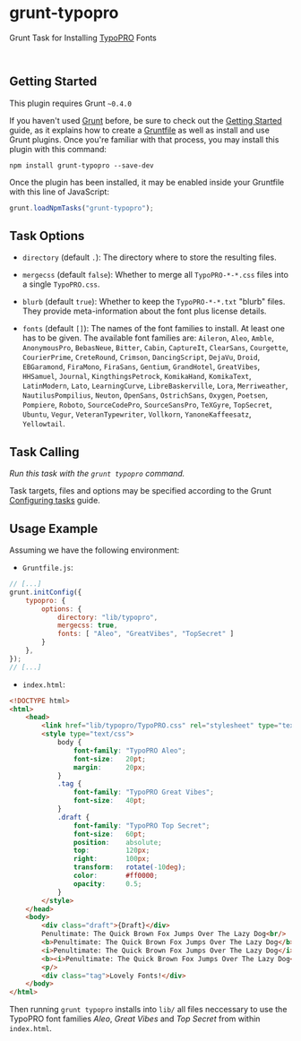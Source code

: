 
# grunt-typopro

Grunt Task for Installing [TypoPRO](http://typopro.org/) Fonts

<p/>
<img src="https://nodei.co/npm/grunt-typopro.png?downloads=true&stars=true" alt=""/>

<p/>
<img src="https://david-dm.org/rse/grunt-typopro.png" alt=""/>

## Getting Started

This plugin requires Grunt `~0.4.0`

If you haven't used [Grunt](http://gruntjs.com/)
before, be sure to check out the [Getting
Started](http://gruntjs.com/getting-started) guide, as it explains how
to create a [Gruntfile](http://gruntjs.com/sample-gruntfile) as well as
install and use Grunt plugins. Once you're familiar with that process,
you may install this plugin with this command:

```shell
npm install grunt-typopro --save-dev
```

Once the plugin has been installed, it may be enabled inside your
Gruntfile with this line of JavaScript:

```js
grunt.loadNpmTasks("grunt-typopro");
```

## Task Options

- `directory` (default `.`):
  The directory where to store the resulting files.

- `mergecss` (default `false`):
  Whether to merge all `TypoPRO-*-*.css` files into a single `TypoPRO.css`.

- `blurb` (default `true`):
  Whether to keep the `TypoPRO-*-*.txt` "blurb" files.
  They provide meta-information about the font plus license details.

- `fonts` (default `[]`):
  The names of the font families to install.
  At least one has to be given. The available font families are:
  `Aileron`, `Aleo`, `Amble`, `AnonymousPro`, `BebasNeue`, `Bitter`, `Cabin`,
  `CaptureIt`, `ClearSans`, `Courgette`, `CourierPrime`, `CreteRound`,
  `Crimson`, `DancingScript`, `DejaVu`, `Droid`, `EBGaramond`, `FiraMono`,
  `FiraSans`, `Gentium`, `GrandHotel`, `GreatVibes`, `HHSamuel`, `Journal`,
  `KingthingsPetrock`, `KomikaHand`, `KomikaText`, `LatinModern`,
  `Lato`, `LearningCurve`, `LibreBaskerville`, `Lora`, `Merriweather`,
  `NautilusPompilius`, `Neuton`, `OpenSans`, `OstrichSans`, `Oxygen`,
  `Poetsen`, `Pompiere`, `Roboto`, `SourceCodePro`, `SourceSansPro`,
  `TeXGyre`, `TopSecret`, `Ubuntu`, `Vegur`, `VeteranTypewriter`, `Vollkorn`,
  `YanoneKaffeesatz`, `Yellowtail`.

## Task Calling

_Run this task with the `grunt typopro` command._

Task targets, files and options may be specified according to the Grunt
[Configuring tasks](http://gruntjs.com/configuring-tasks) guide.

## Usage Example

Assuming we have the following environment:

- `Gruntfile.js`:

```js
// [...]
grunt.initConfig({
    typopro: {
        options: {
            directory: "lib/typopro",
            mergecss: true,
            fonts: [ "Aleo", "GreatVibes", "TopSecret" ]
        }
    },
});
// [...]
```

- `index.html`:

```html
<!DOCTYPE html>
<html>
    <head>
        <link href="lib/typopro/TypoPRO.css" rel="stylesheet" type="text/css"/>
        <style type="text/css">
            body {
                font-family: "TypoPRO Aleo";
                font-size:   20pt;
                margin:      20px;
            }
            .tag {
                font-family: "TypoPRO Great Vibes";
                font-size:   40pt;
            }
            .draft {
                font-family: "TypoPRO Top Secret";
                font-size:   60pt;
                position:    absolute;
                top:         120px;
                right:       100px;
                transform:   rotate(-10deg);
                color:       #ff0000;
                opacity:     0.5;
            }
        </style>
    </head>
    <body>
        <div class="draft">{Draft}</div>
        Penultimate: The Quick Brown Fox Jumps Over The Lazy Dog<br/>
        <b>Penultimate: The Quick Brown Fox Jumps Over The Lazy Dog</b><br/>
        <i>Penultimate: The Quick Brown Fox Jumps Over The Lazy Dog</i><br/>
        <b><i>Penultimate: The Quick Brown Fox Jumps Over The Lazy Dog</i></b><br/>
        <p/>
        <div class="tag">Lovely Fonts!</div>
    </body>
</html>
```

Then running `grunt typopro` installs into `lib/` all files neccessary
to use the TypoPRO font families _Aleo_, _Great Vibes_ and _Top Secret_
from within `index.html`.

